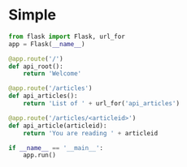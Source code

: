 <!-- TITLE: Flask -->
<!-- SUBTITLE: A quick summary of Flask -->

# Simple

```python
from flask import Flask, url_for
app = Flask(__name__)

@app.route('/')
def api_root():
    return 'Welcome'

@app.route('/articles')
def api_articles():
    return 'List of ' + url_for('api_articles')

@app.route('/articles/<articleid>')
def api_article(articleid):
    return 'You are reading ' + articleid

if __name__ == '__main__':
    app.run()
```
